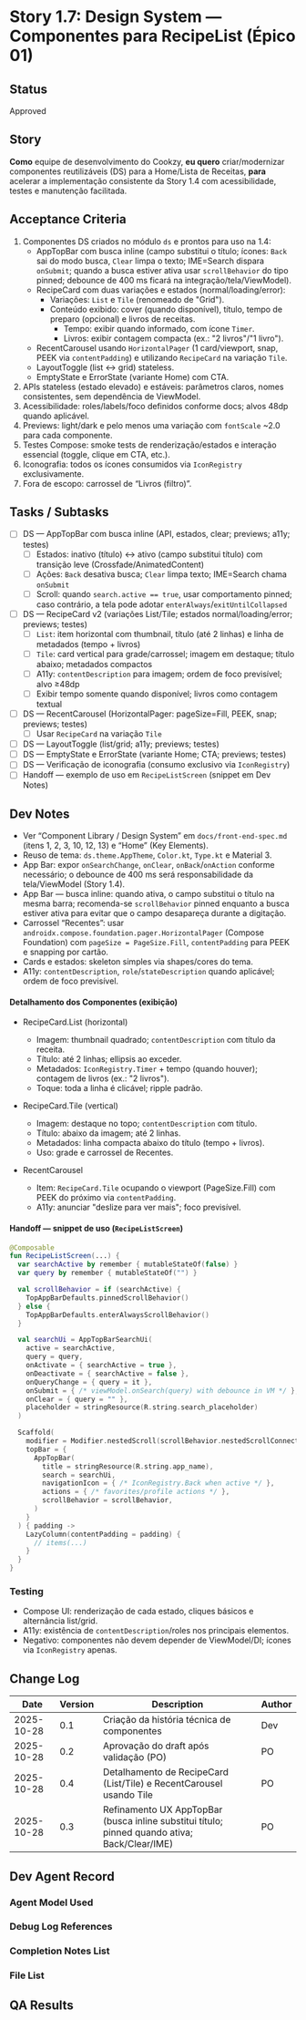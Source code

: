 # Story 1.7: Design System — Componentes para RecipeList (Épico 01)

## Status
Approved

## Story
**Como** equipe de desenvolvimento do Cookzy,
**eu quero** criar/modernizar componentes reutilizáveis (DS) para a Home/Lista de Receitas,
**para** acelerar a implementação consistente da Story 1.4 com acessibilidade, testes e manutenção facilitada.

## Acceptance Criteria
1. Componentes DS criados no módulo `ds` e prontos para uso na 1.4:
   - AppTopBar com busca inline (campo substitui o título; ícones: `Back` sai do modo busca, `Clear` limpa o texto; IME=Search dispara `onSubmit`; quando a busca estiver ativa usar `scrollBehavior` do tipo pinned; debounce de 400 ms ficará na integração/tela/ViewModel).
   - RecipeCard com duas variações e estados (normal/loading/error):
     - Variações: `List` e `Tile` (renomeado de "Grid").
     - Conteúdo exibido: cover (quando disponível), título, tempo de preparo (opcional) e livros de receitas.
       - Tempo: exibir quando informado, com ícone `Timer`.
       - Livros: exibir contagem compacta (ex.: "2 livros"/"1 livro").
   - RecentCarousel usando `HorizontalPager` (1 card/viewport, snap, PEEK via `contentPadding`) e utilizando `RecipeCard` na variação `Tile`.
   - LayoutToggle (list ↔ grid) stateless.
   - EmptyState e ErrorState (variante Home) com CTA.
2. APIs stateless (estado elevado) e estáveis: parâmetros claros, nomes consistentes, sem dependência de ViewModel.
3. Acessibilidade: roles/labels/foco definidos conforme docs; alvos 48dp quando aplicável.
4. Previews: light/dark e pelo menos uma variação com `fontScale` ~2.0 para cada componente.
5. Testes Compose: smoke tests de renderização/estados e interação essencial (toggle, clique em CTA, etc.).
6. Iconografia: todos os ícones consumidos via `IconRegistry` exclusivamente.
7. Fora de escopo: carrossel de “Livros (filtro)”.

## Tasks / Subtasks
- [ ] DS — AppTopBar com busca inline (API, estados, clear; previews; a11y; testes)
  - [ ] Estados: inativo (título) ↔ ativo (campo substitui título) com transição leve (Crossfade/AnimatedContent)
  - [ ] Ações: `Back` desativa busca; `Clear` limpa texto; IME=Search chama `onSubmit`
  - [ ] Scroll: quando `search.active == true`, usar comportamento pinned; caso contrário, a tela pode adotar `enterAlways`/`exitUntilCollapsed`
- [ ] DS — RecipeCard v2 (variações List/Tile; estados normal/loading/error; previews; testes)
  - [ ] `List`: item horizontal com thumbnail, título (até 2 linhas) e linha de metadados (tempo + livros)
  - [ ] `Tile`: card vertical para grade/carrossel; imagem em destaque; título abaixo; metadados compactos
  - [ ] A11y: `contentDescription` para imagem; ordem de foco previsível; alvo ≥48dp
  - [ ] Exibir tempo somente quando disponível; livros como contagem textual
- [ ] DS — RecentCarousel (HorizontalPager: pageSize=Fill, PEEK, snap; previews; testes)
  - [ ] Usar `RecipeCard` na variação `Tile`
- [ ] DS — LayoutToggle (list/grid; a11y; previews; testes)
- [ ] DS — EmptyState e ErrorState (variante Home; CTA; previews; testes)
- [ ] DS — Verificação de iconografia (consumo exclusivo via `IconRegistry`)
- [ ] Handoff — exemplo de uso em `RecipeListScreen` (snippet em Dev Notes)

## Dev Notes
- Ver “Component Library / Design System” em `docs/front-end-spec.md` (itens 1, 2, 3, 10, 12, 13) e “Home” (Key Elements).
- Reuso de tema: `ds.theme.AppTheme`, `Color.kt`, `Type.kt` e Material 3.
- App Bar: expor `onSearchChange`, `onClear`, `onBack`/`onAction` conforme necessário; o debounce de 400 ms será responsabilidade da tela/ViewModel (Story 1.4).
- App Bar — busca inline: quando ativa, o campo substitui o título na mesma barra; recomenda-se `scrollBehavior` pinned enquanto a busca estiver ativa para evitar que o campo desapareça durante a digitação.
- Carrossel “Recentes”: usar `androidx.compose.foundation.pager.HorizontalPager` (Compose Foundation) com `pageSize = PageSize.Fill`, `contentPadding` para PEEK e snapping por cartão.
- Cards e estados: skeleton simples via shapes/cores do tema.
- A11y: `contentDescription`, `role`/`stateDescription` quando aplicável; ordem de foco previsível.

#### Detalhamento dos Componentes (exibição)

- RecipeCard.List (horizontal)
  - Imagem: thumbnail quadrado; `contentDescription` com título da receita.
  - Título: até 2 linhas; ellipsis ao exceder.
  - Metadados: `IconRegistry.Timer` + tempo (quando houver); contagem de livros (ex.: "2 livros").
  - Toque: toda a linha é clicável; ripple padrão.

- RecipeCard.Tile (vertical)
  - Imagem: destaque no topo; `contentDescription` com título.
  - Título: abaixo da imagem; até 2 linhas.
  - Metadados: linha compacta abaixo do título (tempo + livros).
  - Uso: grade e carrossel de Recentes.

- RecentCarousel
  - Item: `RecipeCard.Tile` ocupando o viewport (PageSize.Fill) com PEEK do próximo via `contentPadding`.
  - A11y: anunciar "deslize para ver mais"; foco previsível.

#### Handoff — snippet de uso (`RecipeListScreen`)
```kotlin
@Composable
fun RecipeListScreen(...) {
  var searchActive by remember { mutableStateOf(false) }
  var query by remember { mutableStateOf("") }

  val scrollBehavior = if (searchActive) {
    TopAppBarDefaults.pinnedScrollBehavior()
  } else {
    TopAppBarDefaults.enterAlwaysScrollBehavior()
  }

  val searchUi = AppTopBarSearchUi(
    active = searchActive,
    query = query,
    onActivate = { searchActive = true },
    onDeactivate = { searchActive = false },
    onQueryChange = { query = it },
    onSubmit = { /* viewModel.onSearch(query) with debounce in VM */ },
    onClear = { query = "" },
    placeholder = stringResource(R.string.search_placeholder)
  )

  Scaffold(
    modifier = Modifier.nestedScroll(scrollBehavior.nestedScrollConnection),
    topBar = {
      AppTopBar(
        title = stringResource(R.string.app_name),
        search = searchUi,
        navigationIcon = { /* IconRegistry.Back when active */ },
        actions = { /* favorites/profile actions */ },
        scrollBehavior = scrollBehavior,
      )
    }
  ) { padding ->
    LazyColumn(contentPadding = padding) {
      // items(...)
    }
  }
}
```

### Testing
- Compose UI: renderização de cada estado, cliques básicos e alternância list/grid.
- A11y: existência de `contentDescription`/roles nos principais elementos.
- Negativo: componentes não devem depender de ViewModel/DI; ícones via `IconRegistry` apenas.

## Change Log
| Date       | Version | Description                                | Author |
|------------|---------|--------------------------------------------|--------|
| 2025-10-28 | 0.1     | Criação da história técnica de componentes | Dev    |
| 2025-10-28 | 0.2     | Aprovação do draft após validação (PO)     | PO     |
| 2025-10-28 | 0.4     | Detalhamento de RecipeCard (List/Tile) e RecentCarousel usando Tile | PO     |
| 2025-10-28 | 0.3     | Refinamento UX AppTopBar (busca inline substitui título; pinned quando ativa; Back/Clear/IME) | PO     |

## Dev Agent Record

### Agent Model Used

### Debug Log References

### Completion Notes List

### File List

## QA Results
